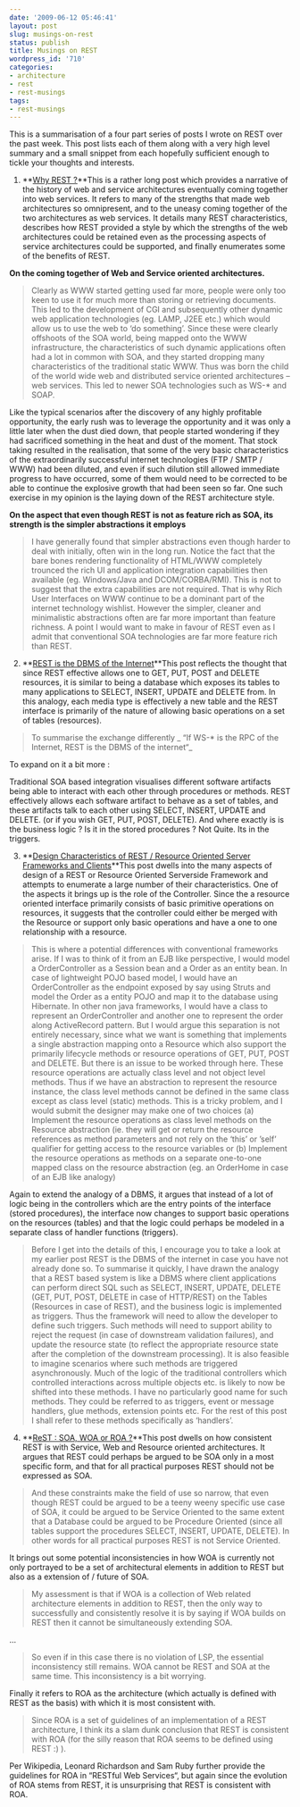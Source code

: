 ```yaml
---
date: '2009-06-12 05:46:41'
layout: post
slug: musings-on-rest
status: publish
title: Musings on REST
wordpress_id: '710'
categories:
- architecture
- rest
- rest-musings
tags:
- rest-musings
---
```


This is a summarisation of a four part series of posts I wrote on REST over the past week. This post lists each of them along with a very high level summary and a small snippet from each hopefully sufficient enough to tickle your thoughts and interests.



	
  1. **[Why REST ?](http://blog.dhananjaynene.com/2009/06/why-rest/)**This is a rather long post which provides a narrative of the history of web and service architectures eventually coming together into web services. It refers to many of the strengths that made web architectures so omnipresent, and to the uneasy coming together of the two architectures as web services. It details many REST characteristics, describes how REST provided a style by which the strengths of the web architectures could be retained even as the processing aspects of service architectures could be supported, and finally enumerates some of the benefits of REST.

**On the coming together of Web and Service oriented architectures.**


> Clearly as WWW started getting used far more, people were only too keen to use it for much more than storing or retrieving documents. This led to the development of CGI and subsequently other dynamic web application technologies (eg. LAMP, J2EE etc.) which would allow us to use the web to ‘do something’. Since these were clearly offshoots of the SOA world, being mapped onto the WWW infrastructure, the characteristics of such dynamic applications often had a lot in common with SOA, and they started dropping many characteristics of the traditional static WWW. Thus was born the child of the world wide web and distributed service oriented architectures – web services. This led to newer SOA technologies such as WS-* and SOAP.

Like the typical scenarios after the discovery of any highly profitable opportunity, the early rush was to leverage the opportunity and it was only a little later when the dust died down, that people started wondering if they had sacrificed something in the heat and dust of the moment. That stock taking resulted in the realisation, that some of the very basic characteristics of the extraordinarily successful internet technologies (FTP / SMTP / WWW) had been diluted, and even if such dilution still allowed immediate progress to have occurred, some of them would need to be corrected to be able to continue the explosive growth that had been seen so far. One such exercise in my opinion is the laying down of the REST architecture style.


**On the aspect that even though REST is not as feature rich as SOA, its strength is the simpler abstractions it employs**


> I have generally found that simpler abstractions even though harder to deal with initially, often win in the long run. Notice the fact that the bare bones rendering functionality of HTML/WWW completely trounced the rich UI and application integration capabilities then available (eg. Windows/Java and DCOM/CORBA/RMI). This is not to suggest that the extra capabilities are not required. That is why Rich User Interfaces on WWW continue to be a dominant part of the internet technology wishlist. However the simpler, cleaner and minimalistic abstractions often are far more important than feature richness. A point I would want to make in favour of REST even as I admit that conventional SOA technologies are far more feature rich than REST.




	
  2. **[REST is the DBMS of the Internet](http://blog.dhananjaynene.com/2009/06/rest-is-the-dbms-of-the-internet/)**This post reflects the thought that since REST effective allows one to GET, PUT, POST and DELETE resources, it is similar to being a database which exposes its tables to many applications to SELECT, INSERT, UPDATE and DELETE from. In this analogy, each media type is effectively a new table and the REST interface is primarily of the nature of allowing basic operations on a set of tables (resources).


> To summarise the exchange differently
_
“If WS-* is the RPC of the Internet, REST is the DBMS of the internet“_

To expand on it a bit more :

Traditional SOA based integration visualises different software artifacts being able to interact with each other through procedures or methods. REST effectively allows each software artifact to behave as a set of tables, and these artifacts talk to each other using SELECT, INSERT, UPDATE and DELETE. (or if you wish GET, PUT, POST, DELETE). And where exactly is is the business logic ? Is it in the stored procedures ? Not Quite. Its in the triggers.




	
  3. **[Design Characteristics of REST / Resource Oriented Server Frameworks and Clients](http://blog.dhananjaynene.com/2009/06/design-characteristics-of-rest-resource-oriented-server-frameworks-and-clients/)**This post dwells into the many aspects of design of a REST or Resource Oriented Serverside Framework and attempts to enumerate a large number of their characteristics. One of the aspects it brings up is the role of the Controller. Since the a resource oriented interface primarily consists of basic primitive operations on resources, it suggests that the controller could either be merged with the Resource or support only basic operations and have a one to one relationship with a resource.


> This is where a potential differences with conventional frameworks arise. If I was to think of it from an EJB like perspective, I would model a OrderController as a Session bean and a Order as an entity bean. In case of lightweight POJO based model, I would have an OrderController as the endpoint exposed by say using Struts and model the Order as a entity POJO and map it to the database using Hibernate. In other non java frameworks, I would have a class to represent an OrderController and another one to represent the order along ActiveRecord pattern. But I would argue this separation is not entirely necessary, since what we want is something that implements a single abstraction mapping onto a Resource which also support the primarily lifecycle methods or resource operations of GET, PUT, POST and DELETE. But there is an issue to be worked through here. These resource operations are actually class level and not object level methods. Thus if we have an abstraction to represent the resource instance, the class level methods cannot be defined in the same class except as class level (static) methods. This is a tricky problem, and I would submit the designer may make one of two choices (a) Implement the resource operations as class level methods on the Resource abstraction (ie. they will get or return the resource references as method parameters and not rely on the ‘this’ or ’self’ qualifier for getting access to the resource variables or (b) Implement the resource operations as methods on a separate one-to-one mapped class on the resource abstraction (eg. an OrderHome in case of an EJB like analogy)


Again to extend the analogy of a DBMS, it argues that instead of a lot of logic being in the controllers which are the entry points of the interface (stored procedures), the interface now changes to support basic operations on the resources (tables) and that the logic could perhaps be modeled in a separate class of handler functions (triggers).


> Before I get into the details of this, I encourage you to take a look at my earlier post REST is the DBMS of the internet in case you have not already done so. To summarise it quickly, I have drawn the analogy that a REST based system is like a DBMS where client applications can perform direct SQL such as SELECT, INSERT, UPDATE, DELETE (GET, PUT, POST, DELETE in case of HTTP/REST) on the Tables (Resources in case of REST), and the business logic is implemented as triggers. Thus the framework will need to allow the developer to define such triggers. Such methods will need to support ability to reject the request (in case of downstream validation failures), and update the resource state (to reflect the appropriate resource state after the completion of the downstream processing). It is also feasible to imagine scenarios where such methods are triggered asynchronously. Much of the logic of the traditional controllers which controlled interactions across multiple objects etc. is likely to now be shifted into these methods. I have no particularly good name for such methods. They could be referred to as triggers, event or message handlers, glue methods, extension points etc. For the rest of this post I shall refer to these methods specifically as ‘handlers’.




	
  4. **[ReST : SOA, WOA or ROA ?](http://blog.dhananjaynene.com/2009/06/rest-soa-woa-or-roa/)**This post dwells on how consistent REST is with Service, Web and Resource oriented architectures. It argues that REST could perhaps be argued to be SOA only in a most specific form, and that for all practical purposes REST should not be expressed as SOA.


> And these constraints make the field of use so narrow, that even though REST could be argued to be a teeny weeny specific use case of SOA, it could be argued to be Service Oriented to the same extent that a Database could be argued to be Procedure Oriented (since all tables support the procedures SELECT, INSERT, UPDATE, DELETE). In other words for all practical purposes REST is not Service Oriented.


It brings out some potential inconsistencies in how WOA is currently not only portrayed to be a set of architectural elements in addition to REST but also as a extension of / future of SOA.


> My assessment is that if WOA is a collection of Web related architecture elements in addition to REST, then the only way to successfully and consistently resolve it is by saying if WOA builds on REST then it cannot be simultaneously extending SOA.


...


> So even if in this case there is no violation of LSP, the essential inconsistency still remains. WOA cannot be REST and SOA at the same time. This inconsistency is a bit worrying.


Finally it refers to ROA as the architecture (which actually is defined with REST as the basis) with which it is most consistent with.


> Since ROA is a set of guidelines of an implementation of a REST architecture, I think its a slam dunk conclusion that REST is consistent with ROA (for the silly reason that ROA seems to be defined using REST :) ).

Per Wikipedia, Leonard Richardson and Sam Ruby further provide the guidelines for ROA in “RESTful Web Services“, but again since the evolution of ROA stems from REST, it is unsurprising that REST is consistent with ROA.





